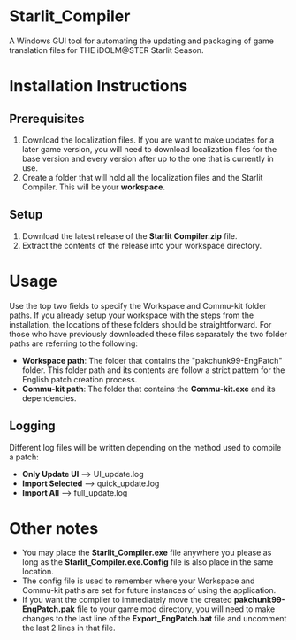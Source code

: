 # Starlit_Compiler
A Windows GUI tool for automating the updating and packaging of game translation files for THE iDOLM@STER Starlit Season.

# Installation Instructions
## Prerequisites
1. Download the localization files. If you are want to make updates for a later game version, you will need to download localization files for the base version and every version after up to the one that is currently in use.
2. Create a folder that will hold all the localization files and the Starlit Compiler. This will be your **workspace**.
## Setup
1. Download the latest release of the **Starlit Compiler.zip** file.
2. Extract the contents of the release into your workspace directory.

# Usage
Use the top two fields to specify the Workspace and Commu-kit folder paths. If you already setup your workspace with the steps from the installation, the locations of these folders should be straightforward.
For those who have previously downloaded these files separately the two folder paths are referring to the following:
* **Workspace path**: The folder that contains the "pakchunk99-EngPatch" folder. This folder path and its contents are follow a strict pattern for the English patch creation process.
* **Commu-kit path**: The folder that contains the **Commu-kit.exe** and its dependencies.
## Logging
Different log files will be written depending on the method used to compile a patch:
* **Only Update UI** --> UI_update.log
* **Import Selected** --> quick_update.log
* **Import All** --> full_update.log

# Other notes
* You may place the **Starlit_Compiler.exe** file anywhere you please as long as the **Starlit_Compiler.exe.Config** file is also place in the same location. 
* The config file is used to remember where your Workspace and Commu-kit paths are set for future instances of using the application.
* If you want the compiler to immediately move the created **pakchunk99-EngPatch.pak** file to your game mod directory, you will need to make changes to the last line of the **Export_EngPatch.bat** file and uncomment the last 2 lines in that file.
